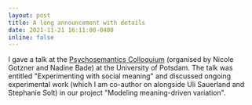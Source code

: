 ```yaml
---
layout: post
title: A long announcement with details
date: 2021-11-21 16:11:00-0400
inline: false
---
```


I gave a talk at the <a href="https://www.uni-potsdam.de/en/ling/events">Psychosemantics Colloquium</a> (organised by Nicole Gotzner and Nadine Bade) at the University of Potsdam. The talk was entitled "Experimenting with social meaning" and discussed ongoing experimental work (which I am co-author on alongside Uli Sauerland and Stephanie Solt) in our project "Modeling meaning-driven variation".
